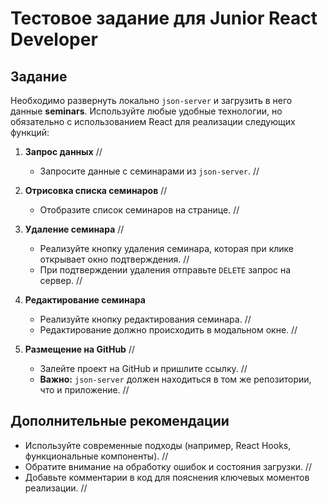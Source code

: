 # Тестовое задание для Junior React Developer

## Задание

Необходимо развернуть локально `json-server` и загрузить в него данные **seminars**. Используйте любые удобные технологии, но обязательно с использованием React для реализации следующих функций:

1. **Запрос данных** //

   - Запросите данные с семинарами из `json-server`. //

2. **Отрисовка списка семинаров** //

   - Отобразите список семинаров на странице. //

3. **Удаление семинара** //

   - Реализуйте кнопку удаления семинара, которая при клике открывает окно подтверждения. //
   - При подтверждении удаления отправьте `DELETE` запрос на сервер. //

4. **Редактирование семинара**

   - Реализуйте кнопку редактирования семинара. //
   - Редактирование должно происходить в модальном окне. //

5. **Размещение на GitHub** //
   - Залейте проект на GitHub и пришлите ссылку. //
   - **Важно:** `json-server` должен находиться в том же репозитории, что и приложение. //

## Дополнительные рекомендации

- Используйте современные подходы (например, React Hooks, функциональные компоненты). //
- Обратите внимание на обработку ошибок и состояния загрузки. //
- Добавьте комментарии в код для пояснения ключевых моментов реализации. //
